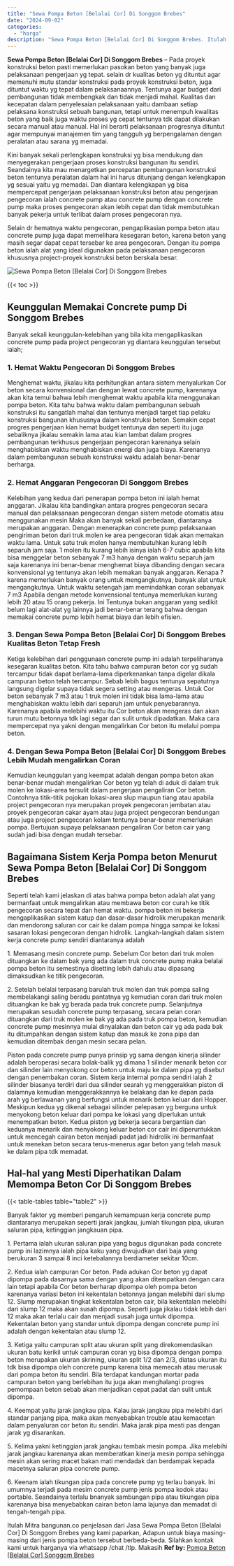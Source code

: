 ```yaml
---
title: "Sewa Pompa Beton [Belalai Cor] Di Songgom Brebes"
date: "2024-09-02"
categories: 
  - "harga"
description: "Sewa Pompa Beton [Belalai Cor] Di Songgom Brebes. Itulah Mitra bangunan.co penjelasan dari Jasa Sewa Pompa Beton [Belalai Cor] Di Songgom Brebes yang kami..."
---
```


**Sewa Pompa Beton \[Belalai Cor\] Di Songgom Brebes** – Pada proyek konstruksi beton pasti memerlukan pasokan beton yang banyak juga pelaksanaan pengerjaan yg tepat. selain dr kualitas beton yg dituntut agar memenuhi mutu standar konstruksi pada proyek konstruksi beton, juga dituntut waktu yg tepat dalam pelaksanaannya. Tentunya agar budget dari pembangunan tidak membengkak dan tidak menjadi mahal. Kualitas dan kecepatan dalam penyelesaian pelaksanaan yaitu dambaan setiap pelaksana konstruksi sebuah bangunan, tetapi untuk menempuh kwalitas beton yang baik juga waktu proses yg cepat tentunya tdk dapat dilakukan secara manual atau manual. Hal ini berarti pelaksanaan progresnya dituntut agar mempunyai manajemen tim yang tangguh yg berpengalaman dengan peralatan atau sarana yg memadai.

Kini banyak sekali perlengkapan konstruksi yg bisa mendukung dan menyegerakan pengerjaan proses konstruksi bangunan itu sendiri. Seandainya kita mau menargetkan percepatan pembangunan konstruksi beton tentunya peralatan dalam hal ini harus ditunjang dengan kelengkapan yg sesuai yaitu yg memadai. Dan diantara kelengkapan yg bisa mempercepat pengerjaan pelaksanaan konstruksi beton atau pengerjaan pengecoran ialah concrete pump atau concrete pump dengan concrete pump maka proses pengecoran akan lebih cepat dan tidak membutuhkan banyak pekerja untuk terlibat dalam proses pengecoran nya.

Selain dr hematnya waktu pengecoran, pengaplikasian pompa beton atau concrete pump juga dapat memelihara kesegaran beton, karena beton yang masih segar dapat cepat tersebar ke area pengecoran. Dengan itu pompa beton ialah alat yang ideal digunakan pada pelaksanaan pengecoran khususnya project-proyek konstruksi beton berskala besar.

![Sewa Pompa Beton [Belalai Cor] Di Songgom Brebes](/images/sewa-concrete-pump-25.png)

{{< toc >}}

## Keunggulan Memakai Concrete pump Di Songgom Brebes

Banyak sekali keunggulan-kelebihan yang bila kita mengaplikasikan concrete pump pada project pengecoran yg diantara keunggulan tersebut ialah;

### 1\. Hemat Waktu Pengecoran Di Songgom Brebes

Menghemat waktu, jikalau kita perhitungkan antara sistem menyalurkan Cor beton secara konvensional dan dengan lewat concrete pump, karenanya akan kita temui bahwa lebih menghemat waktu apabila kita menggunakan pompa beton. Kita tahu bahwa waktu dalam pembangunan sebuah konstruksi itu sangatlah mahal dan tentunya menjadi target tiap pelaku konstruksi bangunan khususnya dalam konstruksi beton. Semakin cepat progres pengerjaan kian hemat budget tentunya dan seperti itu juga sebaliknya jikalau semakin lama atau kian lambat dalam progres pembangunan terkhusus pengerjaan pengecoran karenanya selain menghabiskan waktu menghabiskan energi dan juga biaya. Karenanya dalam pembangunan sebuah konstruksi waktu adalah benar-benar berharga.

### 2\. Hemat Anggaran Pengecoran Di Songgom Brebes

Kelebihan yang kedua dari penerapan pompa beton ini ialah hemat anggaran. Jikalau kita bandingkan antara progres pengecoran secara manual dan pelaksanaan pengecoran dengan sistem metode otomatis atau menggunakan mesin Maka akan banyak sekali perbedaan, diantaranya merupakan anggaran. Dengan menerapkan concrete pump pelaksanaan pengiriman beton dari truk molen ke area pengecoran tidak akan memakan waktu lama. Untuk satu truk molen hanya membutuhkan kurang lebih separuh jam saja. 1 molen itu kurang lebih isinya ialah 6-7 cubic apabila kita bisa menggelar beton sebanyak 7 m3 hanya dengan waktu separuh jam saja karenanya ini benar-benar menghemat biaya dibanding dengan secara konvensional yg tentunya akan lebih memakan banyak anggaran. Kenapa ? karena memerlukan banyak orang untuk mengangkutnya, banyak alat untuk mengangkutnya. Untuk waktu setengah jam memindahkan coran sebanyak 7 m3 Apabila dengan metode konvensional tentunya memerlukan kurang lebih 20 atau 15 orang pekerja. Ini Tentunya bukan anggaran yang sedikit belum lagi alat-alat yg lainnya jadi benar-benar terang bahwa dengan memakai concrete pump lebih hemat biaya dan lebih efisien.

### 3\. Dengan Sewa Pompa Beton \[Belalai Cor\] Di Songgom Brebes Kualitas Beton Tetap Fresh

Ketiga kelebihan dari penggunaan concrete pump ini adalah terpeliharanya kesegaran kualitas beton. Kita tahu bahwa campuran beton cor yg sudah tercampur tidak dapat berlama-lama diperkenankan tanpa digelar dikala campuran beton telah tercampur. Sebab lebih bagus tentunya sepatutnya langsung digelar supaya tidak segera setting atau mengeras. Untuk Cor beton sebanyak 7 m3 atau 1 truk molen ini tidak bisa lama-lama atau menghabiskan waktu lebih dari separuh jam untuk penyebarannya. Karenanya apabila melebihi waktu itu Cor beton akan mengeras dan akan turun mutu betonnya tdk lagi segar dan sulit untuk dipadatkan. Maka cara mempercepat nya yakni dengan mengalirkan Cor beton itu melalui pompa beton.

### 4\. Dengan Sewa Pompa Beton \[Belalai Cor\] Di Songgom Brebes Lebih Mudah mengalirkan Coran

Kemudian keunggulan yang keempat adalah dengan pompa beton akan benar-benar mudah mengalirkan Cor beton yg telah di aduk di dalam truk molen ke lokasi-area tersulit dalam pengerjaan pengaliran Cor beton. Contohnya titik-titik pojokan lokasi-area slup maupun tiang atau apabila project pengecoran nya merupakan proyek pengecoran jembatan atau proyek pengecoran cakar ayam atau juga project pengecoran bendungan atau juga project pengecoran kolam tentunya benar-benar memerlukan pompa. Bertujuan supaya pelaksanaan pengaliran Cor beton cair yang sudah jadi bisa dengan mudah tersebar.

## Bagaimana Sistem Kerja Pompa beton Menurut Sewa Pompa Beton \[Belalai Cor\] Di Songgom Brebes

Seperti telah kami jelaskan di atas bahwa pompa beton adalah alat yang bermanfaat untuk mengalirkan atau membawa beton cor curah ke titik pengecoran secara tepat dan hemat waktu. pompa beton ini bekerja mengaplikasikan sistem katup dan dasar-dasar hidrolik merupakan menarik dan mendorong saluran cor cair ke dalam pompa hingga sampai ke lokasi sasaran lokasi pengecoran dengan hidrolik. Langkah-langkah dalam sistem kerja concrete pump sendiri diantaranya adalah

1\. Memasang mesin concrete pump. Sebelum Cor beton dari truk molen dituangkan ke dalam bak yang ada dalam truk concrete pump maka belalai pompa beton itu semestinya disetting lebih dahulu atau dipasang dimaksudkan ke titik pengecoran.

2\. Setelah belalai terpasang barulah truk molen dan truk pompa saling membelakangi saling beradu pantatnya yg kemudian coran dari truk molen dituangkan ke bak yg berada pada truk concrete pump. Selanjutnya merupakan sesudah concrete pump terpasang, secara pelan coran dituangkan dari truk molen ke bak yg ada pada truk pompa beton, kemudian concrete pump mesinnya mulai dinyalakan dan beton cair yg ada pada bak itu ditumpahkan dengan sistem katup dan masuk ke zona pipa dan kemudian ditembak dengan mesin secara pelan.

Piston pada concrete pump punya prinsip yg sama dengan kinerja silinder adalah beroperasi secara bolak-balik yg dimana 1 silinder menarik beton cor dan silinder lain menyokong cor beton untuk maju ke dalam pipa yg disebut dengan penembakan coran. Sistem kerja internal pompa sendiri ialah 2 silinder biasanya terdiri dari dua silinder searah yg menggerakkan piston di dalamnya kemudian menggerakkannya ke belakang dan ke depan pada arah yg berlawanan yang berfungsi untuk menarik beton keluar dari Hopper. Meskipun kedua yg dikenal sebagai silinder pelepasan yg berguna untuk menyokong beton keluar dari pompa ke lokasi yang diperlukan untuk menempatkan beton. Kedua piston yg bekerja secara bergantian dan keduanya menarik dan menyokong keluar beton cor cair ini diperuntukkan untuk mencegah cairan beton menjadi padat jadi hidrolik ini bermanfaat untuk menekan beton secara terus-menerus agar beton yang telah masuk ke dalam pipa tdk memadat.

## Hal-hal yang Mesti Diperhatikan Dalam Memompa Beton Cor Di Songgom Brebes

{{< table-tables table="table2" >}}

Banyak faktor yg memberi pengaruh kemampuan kerja concrete pump diantaranya merupakan seperti jarak jangkau, jumlah tikungan pipa, ukuran saluran pipa, ketinggian jangkauan pipa.

1\. Pertama ialah ukuran saluran pipa yang bagus digunakan pada concrete pump ini lazimnya ialah pipa kaku yang diwujudkan dari baja yang berukuran 3 sampai 8 inci ketebalannya berdiameter sekitar 10cm.

2\. Kedua ialah campuran Cor beton. Pada adukan Cor beton yg dapat dipompa pada dasarnya sama dengan yang akan ditempatkan dengan cara lain tetapi apabila Cor beton berharap dipompa oleh pompa beton karenanya variasi beton ini kekentalan betonnya jangan melebihi dari slump 12. Slump merupakan tingkat kekentalan beton cair, bila kekentalan melebihi dari slump 12 maka akan susah dipompa. Seperti juga jikalau tidak lebih dari 12 maka akan terlalu cair dan menjadi susah juga untuk dipompa. Kekentalan beton yang standar untuk dipompa dengan concrete pump ini adalah dengan kekentalan atau slump 12.

3\. Ketiga yaitu campuran split atau ukuran split yang direkomendasikan ukuran batu kerikil untuk campuran coran yg bisa dipompa dengan pompa beton merupakan ukuran skrining, ukuran split 1/2 dan 2/3, diatas ukuran itu tdk bisa dipompa oleh concrete pump karena bisa memecah atau merusak dari pompa beton itu sendiri. Bila terdapat kandungan mortar pada campuran beton yang berlebihan itu juga akan menghalangi progres pemompaan beton sebab akan menjadikan cepat padat dan sulit untuk dipompa.

4\. Keempat yaitu jarak jangkau pipa. Kalau jarak jangkau pipa melebihi dari standar panjang pipa, maka akan menyebabkan trouble atau kemacetan dalam penyaluran cor beton itu sendiri. Maka jarak pipa mesti pas dengan jarak yg disarankan.

5\. Kelima yakni ketinggian jarak jangkau tembak mesin pompa. Jika melebihi jarak jangkau karenanya akan memberatkan kinerja mesin pompa sehingga mesin akan sering macet bakan mati mendadak dan berdampak kepada macetnya saluran pipa concrete pump.

6\. Keenam ialah tikungan pipa pada concrete pump yg terlau banyak. Ini umumnya terjadi pada mesim concrete pump jenis pompa kodok atau portable. Seandainya terlalu bnanyak sambungan pipa atau tikungan pipa karenanya bisa menyebabkan cairan beton lama lajunya dan memadat di tengah-tengah pipa.

Itulah Mitra bangunan.co penjelasan dari Jasa Sewa Pompa Beton \[Belalai Cor\] Di Songgom Brebes yang kami paparkan, Adapun untuk biaya masing-masing dari jenis pompa beton tersebut berbeda-beda. Silahkan kontak kami untuk harganya via whatsapp /chat /tlp. Makasih
**Ref by:** [Pompa Beton [Belalai Cor] Songgom Brebes](https://id.wikipedia.org/wiki/Pompa)
